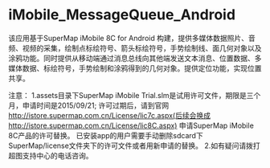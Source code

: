 # iMobile_MessageQueue_Android
该应用基于SuperMap iMobile 8C for Android 构建，提供多媒体数据照片、音频、视频的采集，绘制点标绘符号、箭头标绘符号，手势绘制线、面几何对象以及涂鸦功能。同时提供从移动端通过消息总线向其他端发送文本消息、位置数据、多媒体数据、标绘符号，手势绘制和涂鸦得到的几何对象。提供定位功能，实现位置共享。

 
注意：
1.assets目录下SuperMap iMobile Trial.slm是试用许可文件，期限是三个月，申请时间是2015/09/21; 许可过期后，请到官网
http://istore.supermap.com.cn/License/lic7c.aspx(后续会换成http://istore.supermap.com.cn/License/lic8C.aspx)
申请SuperMap iMobile 8C产品的许可替换。
已安装app的用户需要手动删除sdcard下SuperMap/license文件夹下的许可文件或者用新申请的替换。
2.如有疑问请拨打超图支持中心的电话咨询。
